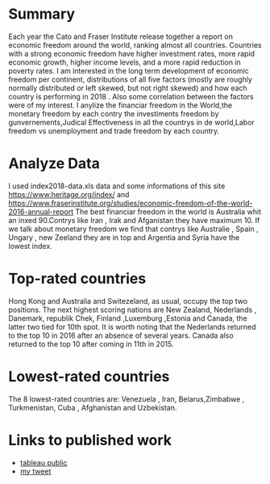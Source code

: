 
# Summary
Each year the Cato and Fraser Institute release together a report on economic freedom around the world, ranking almost all countries. Countries with a strong economic freedom have higher investment rates, more rapid economic growth, higher income levels, and a more rapid reduction in poverty rates. I am interested in the long term development of economic freedom per continent, distributions of all five factors (mostly are roughly normally distributed or left skewed, but not right skewed) and how each country is performing in 2018 . Also some correlation between the factors were of my interest.
 I anylize the financiar freedom in the World,the monetary freedom by each contry the investiments freedom by gunvernements,Judical Effectiveness in all the countrys in de world,Labor freedom vs unemployment and  trade freedom by each country.

# Analyze Data
I used  index2018-data.xls data and some informations of this site https://www.heritage.org/index/ and https://www.fraserinstitute.org/studies/economic-freedom-of-the-world-2016-annual-report
The best financiar freedom in the world is Australia whit an inxed 90.Contrys like Iran , Irak and Afganistan they have maximum 10.
If we talk about monetary freedom we find that contrys like Australie , Spain , Ungary , new Zeeland they are in top and Argentia and Syria have the lowest index.


# Top-rated countries
Hong Kong and Australia and Switezeland, as usual, occupy the top two positions. The next highest scoring nations are New Zealand, Nederlands , Danemark, republik Chek, Finland ,Luxemburg ,Estonia  and Canada, the latter two tied for 10th spot. It is worth noting that the Nederlands returned to the top 10 in 2016 after an absence of several years. Canada also returned to the top 10 after coming in 11th in 2015.

# Lowest-rated countries
The 8 lowest-rated countries are: Venezuela , Iran, Belarus,Zimbabwe , Turkmenistan, Cuba , Afghanistan and Uzbekistan.

# Links to published work
- [tableau public ](https://public.tableau.com/profile/lacramioara#!/vizhome/create-a-tableau-story/FinancialFreedomInTheWorld "tableau public")
- [my tweet](https://twitter.com/OloeriuL/status/1064755328275886081 "my tweet")
